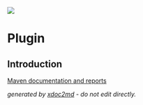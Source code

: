 ![](http://dev.lutece.paris.fr/jenkins/buildStatus/icon?job=system-plugin-hipolite-deploy)
# Plugin

## Introduction


[Maven documentation and reports](http://dev.lutece.paris.fr/plugins/plugin-hipolite/)



 *generated by [xdoc2md](https://github.com/lutece-platform/tools-maven-xdoc2md-plugin) - do not edit directly.*